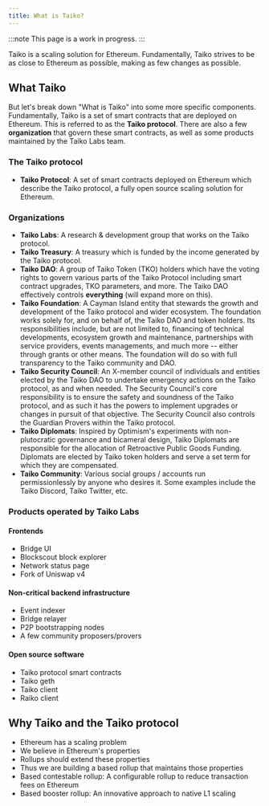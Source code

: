 ```yaml
---
title: What is Taiko?
---
```


:::note
This page is a work in progress.
:::

Taiko is a scaling solution for Ethereum. Fundamentally, Taiko strives to be as close to Ethereum as possible, making as few changes as possible.

## What Taiko

But let's break down "What is Taiko" into some more specific components. Fundamentally, Taiko is a set of smart contracts that are deployed on Ethereum. This is referred to as the **Taiko protocol**. There are also a few **organization** that govern these smart contracts, as well as some products maintained by the Taiko Labs team.

### The Taiko protocol

- **Taiko Protocol**: A set of smart contracts deployed on Ethereum which describe the Taiko protocol, a fully open source scaling solution for Ethereum.

### Organizations

- **Taiko Labs**: A research & development group that works on the Taiko protocol.
- **Taiko Treasury**: A treasury which is funded by the income generated by the Taiko protocol.
- **Taiko DAO**: A group of Taiko Token (TKO) holders which have the voting rights to govern various parts of the Taiko Protocol including smart contract upgrades, TKO parameters, and more. The Taiko DAO effectively controls **everything** (will expand more on this).
- **Taiko Foundation**: A Cayman Island entity that stewards the growth and development of the Taiko protocol and wider ecosystem. The foundation works solely for, and on behalf of, the Taiko DAO and token holders. Its responsibilities include, but are not limited to, financing of technical developments, ecosystem growth and maintenance, partnerships with service providers, events managements, and much more -- either through grants or other means. The foundation will do so with full transparency to the Taiko community and DAO.
- **Taiko Security Council**: An X-member council of individuals and entities elected by the Taiko DAO to undertake emergency actions on the Taiko protocol, as and when needed. The Security Council's core responsibility is to ensure the safety and soundness of the Taiko protocol, and as such it has the powers to implement upgrades or changes in pursuit of that objective. The Security Council also controls the Guardian Provers within the Taiko protocol.
- **Taiko Diplomats**: Inspired by Optimism's experiments with non-plutocratic governance and bicameral design, Taiko Diplomats are responsible for the allocation of Retroactive Public Goods Funding. Diplomats are elected by Taiko token holders and serve a set term for which they are compensated.
- **Taiko Community**: Various social groups / accounts run permissionlessly by anyone who desires it. Some examples include the Taiko Discord, Taiko Twitter, etc.

### Products operated by Taiko Labs

#### Frontends

- Bridge UI
- Blockscout block explorer
- Network status page
- Fork of Uniswap v4

#### Non-critical backend infrastructure

- Event indexer
- Bridge relayer
- P2P bootstrapping nodes
- A few community proposers/provers

#### Open source software

- Taiko protocol smart contracts
- Taiko geth
- Taiko client
- Raiko client

## Why Taiko and the Taiko protocol

- Ethereum has a scaling problem
- We believe in Ethereum's properties
- Rollups should extend these properties
- Thus we are building a based rollup that maintains those properties
- Based contestable rollup: A configurable rollup to reduce transaction fees on Ethereum
- Based booster rollup: An innovative approach to native L1 scaling
